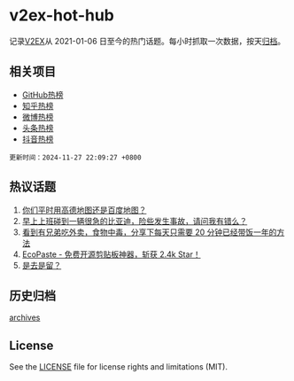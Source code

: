 # v2ex-hot-hub

 记录[V2EX](https://www.v2ex.com/)从 2021-01-06 日至今的热门话题。每小时抓取一次数据，按天[归档](archives)。
 
 ## 相关项目

- [GitHub热榜](https://github.com/lonnyzhang423/github-hot-hub)
- [知乎热榜](https://github.com/lonnyzhang423/zhihu-hot-hub)
- [微博热榜](https://github.com/lonnyzhang423/weibo-hot-hub)
- [头条热榜](https://github.com/lonnyzhang423/toutiao-hot-hub)
- [抖音热榜](https://github.com/lonnyzhang423/douyin-hot-hub)


 `更新时间：2024-11-27 22:09:27 +0800`

## 热议话题

1. [你们平时用高德地图还是百度地图？](https://www.v2ex.com/t/1092962)
1. [早上上班碰到一辆很急的比亚迪，险些发生事故，请问我有错么？](https://www.v2ex.com/t/1092990)
1. [看到有兄弟吃外卖，食物中毒，分享下每天只需要 20 分钟已经带饭一年的方法](https://www.v2ex.com/t/1093010)
1. [EcoPaste - 免费开源剪贴板神器，斩获 2.4k Star！](https://www.v2ex.com/t/1092988)
1. [是去是留？](https://www.v2ex.com/t/1092944)

## 历史归档

[archives](archives)

## License

See the [LICENSE](LICENSE) file for license rights and limitations (MIT).
